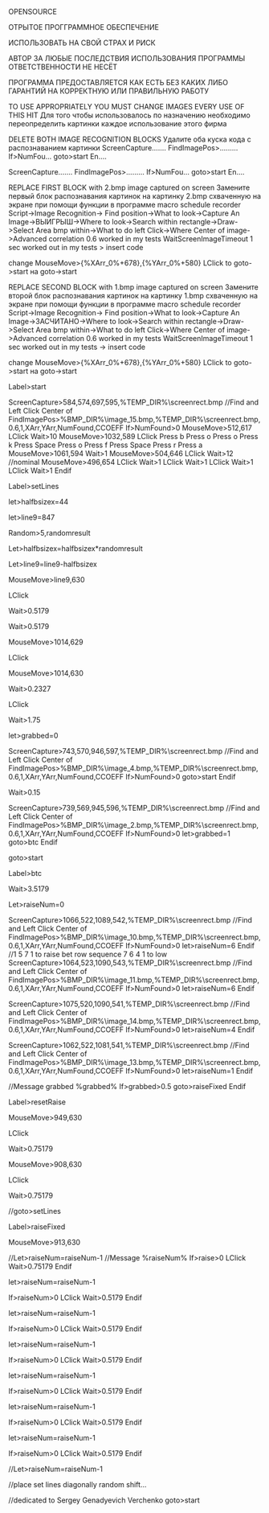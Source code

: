 OPENSOURCE

ОТРЫТОЕ ПРОГГРАММНОЕ ОБЕСПЕЧЕНИЕ

ИСПОЛЬЗОВАТЬ НА СВОЙ СТРАХ И РИСК

АВТОР ЗА ЛЮБЫЕ ПОСЛЕДСТВИЯ ИСПОЛЬЗОВАНИЯ ПРОГРАММЫ ОТВЕТСТВЕННОСТИ НЕ НЕСЁТ

ПРОГРАММА ПРЕДОСТАВЛЯЕТСЯ КАК ЕСТЬ БЕЗ КАКИХ ЛИБО ГАРАНТИЙ НА КОРРЕКТНУЮ ИЛИ ПРАВИЛЬНУЮ РАБОТУ 


TO USE APPROPRIATELY YOU MUST CHANGE IMAGES EVERY USE OF THIS HIT
Для того чтобы использовалось по назначению необходимо переопределить картинки каждое использование этого фирма

DELETE BOTH IMAGE RECOGNITION BLOCKS
Удалите оба куска кода с распознаванием картинки
ScreenCapture.......
FindImagePos>.........
If>NumFou...
  goto>start
En....

ScreenCapture.......
FindImagePos>.........
If>NumFou...
  goto>start
En....

REPLACE FIRST BLOCK with 2.bmp image captured on screen
Замените первый блок распознавания картинок на картинку 2.bmp схваченную на экране при помощи функции в программе macro schedule recorder
Script->Image Recognition-> Find position->What to look->Capture An Image->ВЫИГРЫШ->Where to look->Search within rectangle->Draw->Select Area bmp within->What to do left Click->Where Center of image->Advanced correlation 0.6 worked in my tests WaitScreenImageTimeout 1 sec worked out in my tests > insert code 

change 
 MouseMove>{%XArr_0%+678},{%YArr_0%+580}
  LClick
to goto->start
на goto->start

REPLACE SECOND BLOCK with 1.bmp image captured on screen
Замените второй блок распознавания картинок на картинку 1.bmp схваченную на экране при помощи функции в программе macro schedule recorder
Script->Image Recognition-> Find position->What to look->Capture An Image->ЗАСЧИТАНО->Where to look->Search within rectangle->Draw->Select Area bmp within->What to do left Click->Where Center of image->Advanced correlation 0.6 worked in my tests WaitScreenImageTimeout 1 sec worked out in my tests -> insert code 

change 
 MouseMove>{%XArr_0%+678},{%YArr_0%+580}
  LClick
to goto->start
на goto->start

Label>start

ScreenCapture>584,574,697,595,%TEMP_DIR%\screenrect.bmp
//Find and Left Click Center of 
FindImagePos>%BMP_DIR%\image_15.bmp,%TEMP_DIR%\screenrect.bmp,0.6,1,XArr,YArr,NumFound,CCOEFF
If>NumFound>0
  MouseMove>512,617
  LClick
  Wait>10
  MouseMove>1032,589
  LClick
  Press b
  Press o
  Press o
  Press k
  Press Space
  Press o
  Press f
  Press Space
  Press r
  Press a
  MouseMove>1061,594
  Wait>1
  MouseMove>504,646
  LClick
  Wait>12
  //nominal
  MouseMove>496,654
  LClick
  Wait>1
  LClick
  Wait>1
  LClick
  Wait>1
  LClick
  Wait>1
Endif




Label>setLines

let>halfbsizex=44

let>line9=847

Random>5,randomresult

Let>halfbsizex=halfbsizex*randomresult

Let>line9=line9-halfbsizex

MouseMove>line9,630

LClick

Wait>0.5179

Wait>0.5179

MouseMove>1014,629

LClick

MouseMove>1014,630

Wait>0.2327

LClick

Wait>1.75

let>grabbed=0

ScreenCapture>743,570,946,597,%TEMP_DIR%\screenrect.bmp
//Find and Left Click Center of 
FindImagePos>%BMP_DIR%\image_4.bmp,%TEMP_DIR%\screenrect.bmp,0.6,1,XArr,YArr,NumFound,CCOEFF
If>NumFound>0
  goto>start
Endif

Wait>0.15

ScreenCapture>739,569,945,596,%TEMP_DIR%\screenrect.bmp
//Find and Left Click Center of 
FindImagePos>%BMP_DIR%\image_2.bmp,%TEMP_DIR%\screenrect.bmp,0.6,1,XArr,YArr,NumFound,CCOEFF
If>NumFound>0
  let>grabbed=1
  goto>btc
Endif


goto>start

Label>btc

Wait>3.5179

Let>raiseNum=0

ScreenCapture>1066,522,1089,542,%TEMP_DIR%\screenrect.bmp
//Find and Left Click Center of 
FindImagePos>%BMP_DIR%\image_10.bmp,%TEMP_DIR%\screenrect.bmp,0.6,1,XArr,YArr,NumFound,CCOEFF
If>NumFound>0
  let>raiseNum=6
Endif
//1 5 7 1 to raise bet row sequence 7 6 4 1 to low  
ScreenCapture>1064,523,1090,543,%TEMP_DIR%\screenrect.bmp
//Find and Left Click Center of 
FindImagePos>%BMP_DIR%\image_11.bmp,%TEMP_DIR%\screenrect.bmp,0.6,1,XArr,YArr,NumFound,CCOEFF
If>NumFound>0
  let>raiseNum=6
Endif


ScreenCapture>1075,520,1090,541,%TEMP_DIR%\screenrect.bmp
//Find and Left Click Center of 
FindImagePos>%BMP_DIR%\image_14.bmp,%TEMP_DIR%\screenrect.bmp,0.6,1,XArr,YArr,NumFound,CCOEFF
If>NumFound>0
  let>raiseNum=4
Endif

ScreenCapture>1062,522,1081,541,%TEMP_DIR%\screenrect.bmp
//Find and Left Click Center of 
FindImagePos>%BMP_DIR%\image_13.bmp,%TEMP_DIR%\screenrect.bmp,0.6,1,XArr,YArr,NumFound,CCOEFF
If>NumFound>0
  let>raiseNum=1
Endif


//Message grabbed %grabbed%
If>grabbed>0.5
  goto>raiseFixed
Endif

Label>resetRaise

MouseMove>949,630

LClick

Wait>0.75179

MouseMove>908,630

LClick

Wait>0.75179

//goto>setLines

Label>raiseFixed

MouseMove>913,630

//Let>raiseNum=raiseNum-1
//Message %raiseNum%
If>raise>0
  LClick
  Wait>0.75179
Endif

let>raiseNum=raiseNum-1

If>raiseNum>0
  LClick
  Wait>0.5179
Endif

let>raiseNum=raiseNum-1

If>raiseNum>0
  LClick
  Wait>0.5179
Endif

let>raiseNum=raiseNum-1

If>raiseNum>0
  LClick
  Wait>0.5179
Endif

let>raiseNum=raiseNum-1

If>raiseNum>0
  LClick
  Wait>0.5179
Endif

let>raiseNum=raiseNum-1

If>raiseNum>0
  LClick
  Wait>0.5179
Endif

let>raiseNum=raiseNum-1

If>raiseNum>0
  LClick
  Wait>0.5179
Endif



//Let>raiseNum=raiseNum-1

//place set lines diagonally random shift...


//dedicated to Sergey Genadyevich Verchenko
goto>start



